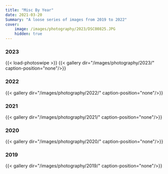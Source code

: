 ```yaml
---
title: "Misc By Year"
date: 2021-03-20
Summary: "A loose series of images from 2019 to 2022"
cover:
    image: /images/photography/2023/DSC00825.JPG
    hidden: true
---
```

### 2023
{{< load-photoswipe >}}
{{< gallery dir="/images/photography/2023/" caption-position="none"/>}}
### 2022
{{< gallery dir="/images/photography/2022/" caption-position="none"/>}}
### 2021
{{< gallery dir="/images/photography/2021/" caption-position="none"/>}}
### 2020
{{< gallery dir="/images/photography/2020/" caption-position="none"/>}}
### 2019
{{< gallery dir="/images/photography/2019/" caption-position="none"/>}}